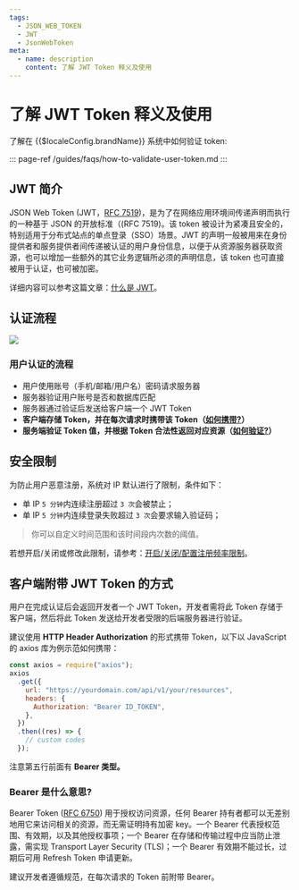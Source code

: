 ```yaml
---
tags:
  - JSON_WEB_TOKEN
  - JWT
  - JsonWebToken
meta:
  - name: description
    content: 了解 JWT Token 释义及使用
---
```


# 了解 JWT Token 释义及使用

了解在 {{$localeConfig.brandName}} 系统中如何验证 token:

::: page-ref /guides/faqs/how-to-validate-user-token.md
:::

## JWT 简介

JSON Web Token (JWT，[RFC 7519](https://tools.ietf.org/html/rfc7519))，是为了在网络应用环境间传递声明而执行的一种基于 JSON 的开放标准（\(RFC 7519\)。该 token 被设计为紧凑且安全的，特别适用于分布式站点的单点登录（SSO）场景。JWT 的声明一般被用来在身份提供者和服务提供者间传递被认证的用户身份信息，以便于从资源服务器获取资源，也可以增加一些额外的其它业务逻辑所必须的声明信息，该 token 也可直接被用于认证，也可被加密。

详细内容可以参考这篇文章：[什么是 JWT](https://www.jianshu.com/p/576dbf44b2ae)。

## 认证流程

![](~@imagesZhCn/concepts/jwt-flow.png)


### 用户认证的流程

- 用户使用账号（手机/邮箱/用户名）密码请求服务器
- 服务器验证用户账号是否和数据库匹配
- 服务器通过验证后发送给客户端一个 JWT Token
- **客户端存储 Token，并在每次请求时携带该 Token（**[**如何携带?**](#客户端附带-jwt-token-的方式)**）**
- **服务端验证 Token 值，并根据 Token 合法性返回对应资源（**[**如何验证?**](/guides/faqs/how-to-validate-user-token.md)**）**

## 安全限制

为防止用户恶意注册，系统对 IP 默认进行了限制，条件如下：

- 单 IP `5 分钟`内连续注册超过 `3 次`会被禁止；
- 单 IP `5 分钟`内连续登录失败超过 `3 次`会要求输入验证码；

> 你可以自定义时间范围和该时间段内次数的阈值。

若想开启/关闭或修改此限制，请参考：[开启/关闭/配置注册频率限制](/guides/security/config-register-limit.md)。

## 客户端附带 JWT Token 的方式

用户在完成认证后会返回开发者一个 JWT Token，开发者需将此 Token 存储于客户端，然后将此 Token 发送给开发者受限的后端服务器进行验证。

建议使用 **HTTP Header Authorization** 的形式携带 Token，以下以 JavaScript 的 axios 库为例示范如何携带：

```js
const axios = require("axios");
axios
  .get({
    url: "https://yourdomain.com/api/v1/your/resources",
    headers: {
      Authorization: "Bearer ID_TOKEN",
    },
  })
  .then((res) => {
    // custom codes
  });
```

注意第五行前面有 **Bearer 类型。**

### **Bearer 是什么意思?**

Bearer Token \([RFC 6750](http://www.rfcreader.com/#rfc6750)\) 用于授权访问资源，任何 Bearer 持有者都可以无差别地用它来访问相关的资源，而无需证明持有加密 key。一个 Bearer 代表授权范围、有效期，以及其他授权事项；一个 Bearer 在存储和传输过程中应当防止泄露，需实现 Transport Layer Security \(TLS\)；一个 Bearer 有效期不能过长，过期后可用 Refresh Token 申请更新。

建议开发者遵循规范，在每次请求的 Token 前附带 Bearer。
